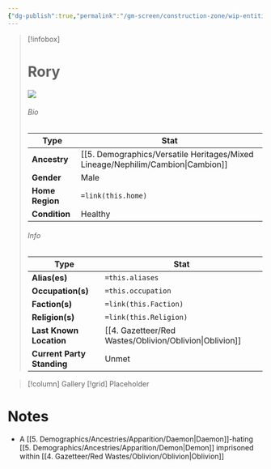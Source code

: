 ```yaml
---
{"dg-publish":true,"permalink":"/gm-screen/construction-zone/wip-entities/npc-compendium/prologue/rory/","noteIcon":""}
---
```



> [!infobox]
> # Rory
> ![](https://i.imgur.com/YXb0tZ1.jpeg)
> ###### Bio
> Type |  Stat |
> ---|---|
> **Ancestry** | [[5. Demographics/Versatile Heritages/Mixed Lineage/Nephilim/Cambion\|Cambion]] |
> **Gender** | Male |
> **Home Region** | `=link(this.home)` |
> **Condition** | Healthy |
> ###### Info
> Type |  Stat |
> ---|---|
> **Alias(es)** | `=this.aliases` |
> **Occupation(s)** | `=this.occupation` |
> **Faction(s)** | `=link(this.Faction)` |
> **Religion(s)** | `=link(this.Religion)` |
> **Last Known Location** | [[4. Gazetteer/Red Wastes/Oblivion/Oblivion\|Oblivion]] |
> **Current Party Standing** | Unmet |

> [!column] Gallery 
> [!grid] 
> Placeholder

# Notes

- A [[5. Demographics/Ancestries/Apparition/Daemon\|Daemon]]-hating [[5. Demographics/Ancestries/Apparition/Demon\|Demon]] imprisoned within [[4. Gazetteer/Red Wastes/Oblivion/Oblivion\|Oblivion]] 


